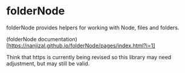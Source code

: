 # folderNode
folderNode provides helpers for working with Node, files and folders.

(folderNode documentation)[https://nanjizal.github.io/folderNode/pages/index.html?i=1]

Think that https is currently being revised so this library may need adjustment, but may still be valid.
